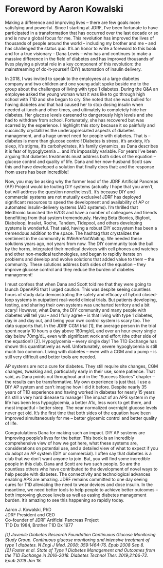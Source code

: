 # Foreword by Aaron Kowalski

Making a difference and improving lives – there are few goals more satisfying and powerful. Since I starting at JDRF, I’ve been fortunate to have participated in a transformation that has occurred over the last decade or so and is now a global focus for me. This revolution has improved the lives of thousands of people around the world – including my brother and me – and has challenged the status quo. It’s an honor to write a foreword to this book and for a true visionary – Dana Lewis – who has and continues to make a massive difference in the field of diabetes and has improved thousands of lives playing a pivotal role in a key component of this revolution: the mainstreaming of do-it-yourself \(DIY\) automation of insulin delivery.

In 2018, I was invited to speak to the employees at a large diabetes company and two children and one young adult spoke beside me to the group about the challenges of living with type 1 diabetes. During the Q&A an employee asked the young woman what it was like to go through high school with T1D and she began to cry. She noted that she was bullied for having diabetes and that had caused her to stop dosing insulin when needed at lunch and other times, and ultimately to completely hide her diabetes. Her glucose levels careened to dangerously high levels and she had to withdraw from school. Fortunately, she has recovered but was scarred by the experience. I highlight this story because it so painfully and succinctly crystallizes the underappreciated aspects of diabetes management, and a huge unmet need for people with diabetes. That is – diabetes is more than glucose control! Diabetes is stress, it’s anxiety, it’s sleep, it’s stigma, it’s carbohydrates, it’s family dynamics, as Dana describes it is fear of hypoglycemia … and it’s impossibly variable. For years I’ve been arguing that diabetes treatments must address both sides of the equation – glucose control and quality of life. Dana and her now-husband Scott saw this and have developed a solution that finally does that: and the response from users has been incredible!

Now, you may be asking why the former lead of the JDRF Artificial Pancreas \(AP\) Project would be touting DIY systems \(actually I hope that you aren’t, but will address the question nonetheless!\). It’s because DIY and commercial systems are not mutually exclusive!  JDRF has deployed significant resources to speed the development and availability of AP or automated insulin-delivery systems \(AID systems\). I’m thrilled that Medtronic launched the 670G and have a number of colleagues and friends benefitting from that system tremendously. Having Beta Bionics, Bigfoot, Diabeloop, Insulet, Roche, Tandem, Tidepool, and others developing systems is wonderful. That said, having a robust DIY ecosystem has been a tremendous addition to the space. The hashtag that crystalizes the sentiment in the community is \#WeAreNotWaiting. We needed these solutions years ago, not years from now. The DIY community took the bull by the horns, integrated their medical devices with cell phones and watches and other non-medical technologies, and began to rapidly iterate on problems and develop and evolve solutions that added value to them – the community. These solutions address both sides of the equation – they improve glucose control and they reduce the burden of diabetes management!

I must confess that when Dana and Scott told me that they were going to launch OpenAPS that I urged caution. This was despite seeing countless hours of study data demonstrating the safety and efficacy of hybrid closed-loop systems in outpatient real-world clinical trials. But patients developing, testing, and sharing their own systems was uncharted territory and a bit scary! However, what Dana, the DIY community and many people with diabetes will tell you – and I fully agree – is that living with type 1 diabetes, day in and day out, and being your own control system is scary too. The data supports that. In the JDRF CGM trial \[1\], the average person in the trial spent nearly 10 hours a day above 180mg/dL and over an hour every single day below 70mg/dL, even with significant work and effort \(the other side of the equation!\) \[2\]. Hypoglycemia – every single day! The T1D Exchange has shown this quantitatively as well. Unfortunately, severe hypoglycemia is still much too common. Living with diabetes – even with a CGM and a pump – is still very difficult and better tools are needed.

AP systems are not a cure for diabetes. They still require site changes, CGM changes, tweaking and, particularly early in their use, some patience. That said, as Dana points out throughout and in the “Success Stories” chapter – the results can be transformative. My own experience is just that. I use a DIY AP system and can’t imagine how I did it before. Despite nearly 35 years of T1D experience and having worked in diabetes for nearly 15 years it’s still a very hard disease to manage! The impact of an APS system in my life has been less hypoglycemia, a better A1c, less work to get there, and most impactful – better sleep. The near normalized overnight glucose levels never get old. It’s the first time that both sides of the equation have been improved simultaneously for me – better glycemic control and better quality of life.

Congratulations Dana for making such an impact. DIY AP systems are improving people’s lives for the better. This book is an incredibly comprehensive view of how we got here, what these systems are, considerations on potential use, and a detailed view of what to expect if you do adopt an AP system \(DIY or commercial\). I often say that diabetes is a club that we don’t want anyone to join. But, you will find some incredible people in this club. Dana and Scott are two such people. So are the countless others who have contributed to the development of novel ways to help people with diabetes. The connectivity and technological advances enabling APS are amazing. JDRF remains committed to one day seeing cures for T1D alleviating the need to wear devices and dose insulin. In the meantime, we need better tools to help people to achieve better outcomes – both improving glucose levels as well as easing diabetes management burden. It’s amazing to see this happening so rapidly today.

Aaron J. Kowalski, PhD  
JDRF President and CEO  
Co-founder of JDRF Artificial Pancreas Project  
T1D Dx 1984, Brother T1D Dx 1977  


_\[1\] Juvenile Diabetes Research Foundation Continuous Glucose Monitoring Study Group. Continuous glucose monitoring and intensive treatment of type 1 diabetes. N Engl J Med. 2008; 359:1464-76. Epub 2008 Sep 8.  
\[2\] Foster et al. State of Type 1 Diabetes Management and Outcomes from the T1D Exchange in 2016-2018. Diabetes Technol Ther. 2019;21:66-72. Epub 2019 Jan 18._

